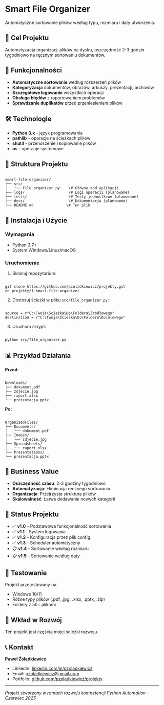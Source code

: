 # Smart File Organizer

Automatyczne sortowanie plików według typu, rozmiaru i daty utworzenia.

## 🎯 Cel Projektu

Automatyzacja organizacji plików na dysku, oszczędność 2-3 godzin tygodniowo na ręcznym sortowaniu dokumentów.

## 🚀 Funkcjonalności

- **Automatyczne sortowanie** według rozszerzeń plików
- **Kategoryzacja** dokumentów, obrazów, arkuszy, prezentacji, archiwów
- **Szczegółowe logowanie** wszystkich operacji
- **Obsługa błędów** z raportowaniem problemów
- **Sprawdzanie duplikatów** przed przeniesieniem plików

## 🛠️ Technologie

- **Python 3.x** - język programowania
- **pathlib** - operacje na ścieżkach plików
- **shutil** - przenoszenie i kopiowanie plików
- **os** - operacje systemowe

## 📁 Struktura Projektu

```

smart-file-organizer/
├── src/
│   └── file_organizer.py    \# Główny kod aplikacji
├── logs/                    \# Logi operacji (planowane)
├── tests/                   \# Testy jednostkowe (planowane)
├── docs/                    \# Dokumentacja (planowane)
└── README.md               \# Ten plik

```

## 🔧 Instalacja i Użycie

### Wymagania
- Python 3.7+
- System Windows/Linux/macOS

### Uruchomienie
1. Sklonuj repozytorium:
```

git clone https://github.com/pzoladkiewicz/projekty.git
cd projekty/1-smart-file-organizer

```

2. Dostosuj ścieżki w pliku `src/file_organizer.py`:
```

source = r"C:\Twoja\Ścieżka\Do\Folderu\Źródłowego"
destination = r"C:\Twoja\Ścieżka\Do\Folderu\Docelowego"

```

3. Uruchom skrypt:
```

python src/file_organizer.py

```

## 📊 Przykład Działania

**Przed:**
```

Downloads/
├── dokument.pdf
├── zdjecie.jpg
├── raport.xlsx
└── prezentacja.pptx

```

**Po:**
```

OrganizedFiles/
├── Documents/
│   └── dokument.pdf
├── Images/
│   └── zdjecie.jpg
├── Spreadsheets/
│   └── raport.xlsx
└── Presentations/
└── prezentacja.pptx

```

## 🎯 Business Value

- **Oszczędność czasu**: 2-3 godziny tygodniowo
- **Automatyzacja**: Eliminacja ręcznego sortowania
- **Organizacja**: Przejrzysta struktura plików
- **Skalowalność**: Łatwe dodawanie nowych kategorii

## 🔄 Status Projektu

- ✅ **v1.0** - Podstawowa funkcjonalność sortowania
- ✅ **v1.1** - System logowania
- ✅ **v1.2** - Konfiguracja przez plik config
- ✅ **v1.3** - Scheduler automatyczny
- 📋 **v1.4** - Sortowanie według rozmiaru
- 📋 **v1.5** - Sortowanie według daty

## 🧪 Testowanie

Projekt przetestowany na:
- Windows 10/11
- Różne typy plików (.pdf, .jpg, .xlsx, .pptx, .zip)
- Foldery z 50+ plikami

## 🤝 Wkład w Rozwój

Ten projekt jest częścią mojej ścieżki rozwoju.


## 📞 Kontakt

**Paweł Żołądkiewicz**
- LinkedIn: [linkedin.com/in/pzoladkiewicz](https://linkedin.com/in/pzoladkiewicz)
- Email: pzoladkiewicz@gmail.com
- Portfolio: [github.com/pzoladkiewicz/projekty](https://github.com/pzoladkiewicz/projekty)

---
*Projekt stworzony w ramach rozwoju kompetencji Python Automation - Czerwiec 2025*
```
